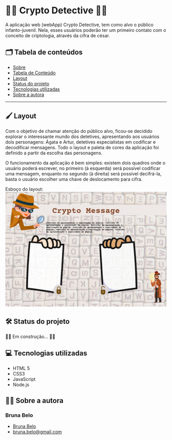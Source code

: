 # :female_detective: Crypto Detective :male_detective:

A aplicação web (webApp) Crypto Detective, tem como alvo o público infanto-juvenil. Nela, esses usuários poderão ter um primeiro contato com o conceito de criptologia, através da cifra de césar. 

## :card_index_dividers: Tabela de conteúdos

* [Sobre](#Crypto)
* [Tabela de Conteúdo](#Tabela)
* [Layout](#Layout)
* [Status do projeto](#Status)
* [Tecnologias utilizadas](#Tecnologias)
* [Sobre a autora](#Sobre)

***
## :paintbrush: Layout
    
Com o objetivo de chamar atenção do público alvo, ficou-se decidido explorar o interessante mundo dos detetives, apresentando aos usuários dois personagens: Ágata e Artur, detetives especialistas em codificar e decodificar mensagens. Todo o layout e paleta de cores da aplicação foi definido a partir da escolha das personagens.
    
O funcionamento da aplicação é bem simples: existem dois quadros onde o usuário poderá escrever, no primeiro (à esquerda) será possível codificar uma mensagem, enquanto no segundo (à direita) será possível decifrá-la, basta o usuário escolher uma chave de deslocamento para cifra.
    
Esboço do layout:
![img](./src/img/Layout.png)

## :hammer_and_wrench: Status do projeto

:construction_worker_woman: Em construção... :construction_worker_man:


## :computer: Tecnologias utilizadas

- HTML 5
- CSS3
- JavaScript
- Node.js

## :curly_haired_woman: Sobre a autora

### Bruna Belo 
* [Bruna Belo](https://github.com/belobruna)
* bruna.belo@gmail.com

